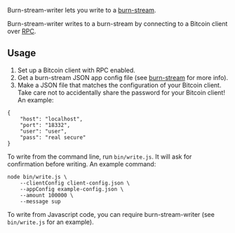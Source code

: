 Burn-stream-writer lets you write to a [burn-stream](https://github.com/paulkernfeld/burn-stream).

Burn-stream-writer writes to a burn-stream by connecting to a Bitcoin client over [RPC](https://en.bitcoin.it/wiki/API_reference_(JSON-RPC)).

Usage
-----
1. Set up a Bitcoin client with RPC enabled.
2. Get a burn-stream JSON app config file (see [burn-stream](https://github.com/paulkernfeld/burn-stream) for more info).
3. Make a JSON file that matches the configuration of your Bitcoin client. Take care not to accidentally share the password for your Bitcoin client! An example:

```
{
    "host": "localhost",
    "port": "18332",
    "user": "user",
    "pass": "real secure"
}
```

To write from the command line, run `bin/write.js`. It will ask for confirmation before writing. An example command:

```
node bin/write.js \
    --clientConfig client-config.json \
    --appConfig example-config.json \
    --amount 100000 \
    --message sup
```

To write from Javascript code, you can require burn-stream-writer (see `bin/write.js` for an example).